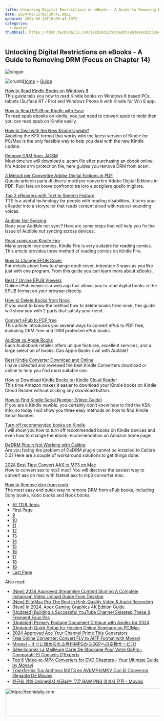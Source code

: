```yaml
---
title: Unlocking Digital Restrictions on eBooks - A Guide to Removing DRM (Focus on Chapter 14)
date: 2024-09-15T02:20:42.992Z
updated: 2024-09-18T16:00:43.107Z
categories:
  - epubor
thumbnail: https://thmb.techidaily.com/18cb20d227d8ba03579b3ae9c0233264966bbd1a9b75e9f980cdf9dee79cc0b9.jpg
---
```


## Unlocking Digital Restrictions on eBooks - A Guide to Removing DRM (Focus on Chapter 14)

![slogan](http://www.epubor.com/images/guide-banner-word.png)

![crumb](http://www.epubor.com/images/ol_home.png)[Home](https://tools.techidaily.com/epubor/products/) \> [Guide](https://tools.techidaily.com/epubor/products/)

[How to Read Kindle Books on Windows 8](https://tools.techidaily.com/epubor/products/)  
 This guide tells you how to read Kindle books on Windows 8 based PCs, tablets (Surface RT / Pro) and Windows Phone 8 with Kindle for Win 8 app.

[How to Read EPUB on Kindle with Ease](https://tools.techidaily.com/epubor/products/)  
 To read epub ebooks on kindle, you just need to convert epub to mobi then you can read epub on Kindle easily.

[How to Deal with the New Kindle Update?](https://tools.techidaily.com/epubor/products/)  
 Avoiding the KFX format that works with the latest version of Kindle for PC/Mac is the only feasible way to help you deal with the new Kindle update.

[Remove DRM from .ACSM](https://tools.techidaily.com/epubor/products/)  
 Most time we will download a .acsm file after purchasing an ebook online. It's Adobe drm protection file, here guides you remove DRM from acsm.

[3 Metodi per Convertire Adobe Digital Editions in PDF](https://tools.techidaily.com/epubor/products/)  
 Questo articolo parla di diversi modi per convertire Adobe Digital Editions in PDF. Puoi fare un breve confronto tra loro e scegliere quello migliore.

[Top 3 eReaders with Text to Speech Feature](https://tools.techidaily.com/epubor/reader/)  
 TTS is a useful technology for people with reading disabilities. It turns your eReader into a storyteller that reads content aloud with natural-sounding voices.

[Audible Not Syncing](https://tools.techidaily.com/epubor/products/)  
 Does your Audible not sync? Here are some steps that will help you fix the issue of Audible not syncing across devices.

[Read comics on Kindle Fire](https://tools.techidaily.com/epubor/products/)  
 Many people love comics. Kindle Fire is very suitable for reading comics. This article provides three method of reading comics on Kindle Fire.

[How to Change EPUB Cover](https://tools.techidaily.com/epubor/products/)  
 For details about how to change epub cover, introduce 3 ways as you like just with one program. From this guide you can learn more about eBooks.

[Best 7 Online EPUB Viewers](https://tools.techidaily.com/epubor/products/)  
 Online ePub viewer is a web app that allows you to read digital books in the EPUB format on your browser directly. 

[How to Delete Books from Nook](https://tools.techidaily.com/epubor/products/)  
 If you want to know the method how to delete books from nook, this guide will show you with 2 parts that satisfy your need.

[Convert ePub to PDF free](https://tools.techidaily.com/epubor/products/)  
 This article introduces you several ways to convert ePub to PDF free, including DRM-free and DRM protected ePub books. 

[Audible vs Apple Books](https://tools.techidaily.com/epubor/products/)  
 Each Audiobook retailer offers unique features, excellent services, and a large selection of books. Can Apple Books rival with Audible?

[Best Kindle Converter Download and Online](https://tools.techidaily.com/epubor/kindle-converter/)  
 I have collected and reviewed the best Kindle Converters download or online to help you find most suitable one. 

[How to Download Kindle Books on Kindle Cloud Reader](https://tools.techidaily.com/epubor/products/)  
 This time Amazon makes it easier to download your Kindle books on Kindle Cloud Reader without clicking any download button. 

[How to Find Kindle Serial Number (Video Guide)](http://www.epubor.com/how-to-find-kindle-serial-number.html)  
 If you are a Kindle newbie, you certainly don’t know how to find the KSN info, so today I will show you three easy methods on how to find Kindle Serial Number.

[Turn off recommended books on Kindle](https://tools.techidaily.com/epubor/products/)  
 I will show you how to turn off recommended books on Kindle devices and even how to change the ebook recommendation on Amazon home page.

[DeDRM Plugin Not Working with Calibre](https://tools.techidaily.com/epubor/products/)  
 Are you facing the problem of DeDRM plugin cannot be installed to Calibre 5.0? Here are a couple of workaround solutions to get things done.

[2024 Best Tips: Convert AAX to MP3 on Mac](https://tools.techidaily.com/epubor/products/)  
 How to convert aax to mp3 mac? You will discover the easiest way to convert aax on mac with fastest aax to mp3 converter mac.

[How to Remove drm from epub](https://tools.techidaily.com/epubor/products/)  
 The most easy and quick way to remove DRM from ePub books, including Sony books, Kobo books and Nook books.

* [All 1128 Items](https://tools.techidaily.com/epubor/products/)
* [First Page](https://tools.techidaily.com/epubor/products/)
* [9](https://tools.techidaily.com/epubor/products/)
* [10](https://tools.techidaily.com/epubor/products/)
* [11](https://tools.techidaily.com/epubor/products/)
* [12](https://tools.techidaily.com/epubor/products/)
* [13](https://tools.techidaily.com/epubor/products/)
* [14](https://tools.techidaily.com/epubor/products/)
* [15](https://tools.techidaily.com/epubor/products/)
* [16](https://tools.techidaily.com/epubor/products/)
* [17](https://tools.techidaily.com/epubor/products/)
* [18](https://tools.techidaily.com/epubor/products/)
* [19](https://tools.techidaily.com/epubor/products/)
* [Last Page](https://tools.techidaily.com/epubor/products/)

<ins class="adsbygoogle"
     style="display:block"
     data-ad-format="autorelaxed"
     data-ad-client="ca-pub-7571918770474297"
     data-ad-slot="1223367746"></ins>

<ins class="adsbygoogle"
     style="display:block"
     data-ad-client="ca-pub-7571918770474297"
     data-ad-slot="8358498916"
     data-ad-format="auto"
     data-full-width-responsive="true"></ins>

<span class="atpl-alsoreadstyle">Also read:</span>
<div><ul>
<li><a href="https://instagram-video-recordings.techidaily.com/new-2024-approved-streamline-content-sharing-a-complete-instagram-video-upload-guide-from-desktop/"><u>[New] 2024 Approved Streamline Content Sharing A Complete Instagram Video Upload Guide From Desktop</u></a></li>
<li><a href="https://screen-sharing-recording.techidaily.com/new-elitemac-pro-the-best-in-high-quality-video-and-audio-recording/"><u>[New] EliteMac Pro The Best in High-Quality Video & Audio Recording</u></a></li>
<li><a href="https://fox-friendly.techidaily.com/new-in-2024-apex-gaming-graphics-4k-edition-guide/"><u>[New] In 2024, Apex Gaming Graphics 4K Edition Guide</u></a></li>
<li><a href="https://youtube-docs.techidaily.com/ed-building-a-successful-youtube-channel-sidestep-these-8-frequent-faux-pas/"><u>[Updated] Building a Successful YouTube Channel Sidestep These 8 Frequent Faux Pas</u></a></li>
<li><a href="https://remote-screen-capture.techidaily.com/updated-primary-footage-document-critique-with-asides-for-2024/"><u>[Updated] Primary Footage Document Critique with Asides for 2024</u></a></li>
<li><a href="https://remote-screen-capture.techidaily.com/updated-quick-setup-for-hosting-online-seminars-on-pcmac/"><u>[Updated] Quick Setup for Hosting Online Seminars on PC/Mac</u></a></li>
<li><a href="https://article-tips.techidaily.com/2024-approved-ace-your-channel-prime-title-generators/"><u>2024 Approved Ace Your Channel Prime Title Generators</u></a></li>
<li><a href="https://solve-howtos.techidaily.com/free-online-converter-convert-flv-to-aiff-format-with-movavi/"><u>Free Online Converter: Convert FLV to AIFF Format with Movavi</u></a></li>
<li><a href="https://solve-howtos.techidaily.com/movavi-mpg3gp/"><u>Movavi - すぐに始められる無料MPGから3GPへの変換サービス!</u></a></li>
<li><a href="https://solve-howtos.techidaily.com/selectionnez-la-meilleure-carte-de-stockage-pour-votre-gopro-comparatif-et-conseils-dexperts/"><u>Sélectionnez La Meilleure Carte De Stockage Pour Votre GoPro : Comparatif Et Conseils D'Experts</u></a></li>
<li><a href="https://solve-howtos.techidaily.com/top-6-video-to-mp4-converters-for-dvd-chapters-your-ultimate-guide-by-movavi/"><u>Top 6 Video-to-MP4 Converters for DVD Chapters - Your Ultimate Guide by Movavi</u></a></li>
<li><a href="https://solve-howtos.techidaily.com/transforma-tus-archivos-m2ts-en-avimp4mkv-con-el-conversor-elegante-de-movavi/"><u>Transforma Tus Archivos M2TS en AVI/MP4/MKV Con El Conversor Elegante De Movavi</u></a></li>
<li><a href="https://solve-howtos.techidaily.com/online-raw-png-movavi/"><u>원근을 위해 Online에서 제공되는 무료 RAW PNG 이미지 전환 - Movavi</u></a></li>
</ul></div>

<!-- affiliate ads begin -->
<a href="https://appsumo.8odi.net/c/5597632/1062447/7443" target="_top" id="1062447">
  <img src="//a.impactradius-go.com/display-ad/7443-1062447" border="0" alt="https://techidaily.com" width="600" height="90"/>
</a>
<img height="0" width="0" src="https://appsumo.8odi.net/i/5597632/1062447/7443" style="position:absolute;visibility:hidden;" border="0" />
<!-- affiliate ads end -->

